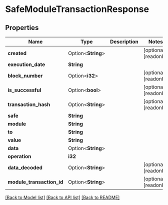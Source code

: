 # SafeModuleTransactionResponse

## Properties

Name | Type | Description | Notes
------------ | ------------- | ------------- | -------------
**created** | Option<**String**> |  | [optional][readonly]
**execution_date** | **String** |  | 
**block_number** | Option<**i32**> |  | [optional][readonly]
**is_successful** | Option<**bool**> |  | [optional][readonly]
**transaction_hash** | Option<**String**> |  | [optional][readonly]
**safe** | **String** |  | 
**module** | **String** |  | 
**to** | **String** |  | 
**value** | **String** |  | 
**data** | Option<**String**> |  | 
**operation** | **i32** |  | 
**data_decoded** | Option<**String**> |  | [optional][readonly]
**module_transaction_id** | Option<**String**> |  | [optional][readonly]

[[Back to Model list]](../README.md#documentation-for-models) [[Back to API list]](../README.md#documentation-for-api-endpoints) [[Back to README]](../README.md)


